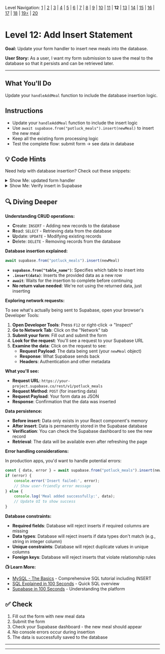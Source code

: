 Level Navigation: [1](./db-mini-project-lv-1.md) | [2](./db-mini-project-lv-2.md) | [3](./db-mini-project-lv-3.md) | [4](./db-mini-project-lv-4.md) | [5](./db-mini-project-lv-5.md) | [6](./db-mini-project-lv-6.md) | [7](./db-mini-project-lv-7.md) | [8](./db-mini-project-lv-8.md) | [9](./db-mini-project-lv-9.md) | [10](./db-mini-project-lv-10.md) | [11](./db-mini-project-lv-11.md) | **12** | [13](./db-mini-project-lv-13.md) | [14](./db-mini-project-lv-14.md) | [15](./db-mini-project-lv-15.md) | [16](./db-mini-project-lv-16.md) | [17](./db-mini-project-lv-17.md) | [18](./db-mini-project-lv-18.md) | [19⚡](./db-mini-project-lv-19.md) | [20](./db-mini-project-lv-20.md)

# Level 12: Add Insert Statement

**Goal:** Update your form handler to insert new meals into the database.

**User Story:** As a user, I want my form submission to save the meal to the database so that it persists and can be retrieved later.

---

## What You'll Do

Update your `handleAddMeal` function to include the database insertion logic.

## Instructions

- Update your `handleAddMeal` function to include the insert logic
- Use `await supabase.from("potluck_meals").insert(newMeal)` to insert the new meal
- Keep all the existing form processing logic
- Test the complete flow: submit form → see data in database

## 💡 Code Hints

Need help with database insertion? Check out these snippets:

<details>
<summary>Show Me: updated form handler</summary>

<pre><code class="language-javascript">async function handleAddMeal(event){
    event.preventDefault()
    console.log("handle add meal submitted")
    const mealName = event.target.elements.mealName.value
    const guestName = event.target.elements.guestName.value
    const serves = event.target.elements.serves.value
    const kindOfDish = event.target.elements.kindOfDish.value
    
    const newMeal = {
        meal_name: mealName,
        guest_name: guestName,
        serves: parseInt(serves),
        kind_of_dish: kindOfDish
    }
    
    console.log(newMeal)
    
    // Insert the new meal
    await supabase.from("potluck_meals").insert(newMeal)
}
</code></pre>

</details>

<details>
<summary>Show Me: Verify insert in Supabase</summary>

<img src="../docs/05-screenshot-verify-insert.png" alt="Verify insert in Supabase" />

</details>

## 🔍 Diving Deeper

**Understanding CRUD operations:**

- **C**reate: `INSERT` - Adding new records to the database
- **R**ead: `SELECT` - Retrieving data from the database  
- **U**pdate: `UPDATE` - Modifying existing records
- **D**elete: `DELETE` - Removing records from the database

**Database insertion explained:**

```javascript
await supabase.from("potluck_meals").insert(newMeal)
```

- **`supabase.from("table_name")`**: Specifies which table to insert into
- **`.insert(data)`**: Inserts the provided data as a new row
- **`await`**: Waits for the insertion to complete before continuing
- **No return value needed**: We're not using the returned data, just inserting

**Exploring network requests:**

To see what's actually being sent to Supabase, open your browser's Developer Tools:

1. **Open Developer Tools**: Press `F12` or right-click → "Inspect"
2. **Go to Network Tab**: Click on the "Network" tab
3. **Submit your form**: Fill out and submit the form
4. **Look for the request**: You'll see a request to your Supabase URL
5. **Examine the data**: Click on the request to see:
   - **Request Payload**: The data being sent (your `newMeal` object)
   - **Response**: What Supabase sends back
   - **Headers**: Authentication and other metadata

**What you'll see:**
- **Request URL**: `https://your-project.supabase.co/rest/v1/potluck_meals`
- **Request Method**: `POST` (for inserting data)
- **Request Payload**: Your form data as JSON
- **Response**: Confirmation that the data was inserted

**Data persistence:**

- **Before insert**: Data only exists in your React component's memory
- **After insert**: Data is permanently stored in the Supabase database
- **Verification**: You can check the Supabase dashboard to see the new record
- **Retrieval**: The data will be available even after refreshing the page

**Error handling considerations:**

In production apps, you'd want to handle potential errors:
```javascript
const { data, error } = await supabase.from("potluck_meals").insert(newMeal)
if (error) {
    console.error('Insert failed:', error);
    // Show user-friendly error message
} else {
    console.log('Meal added successfully:', data);
    // Update UI to show success
}
```

**Database constraints:**

- **Required fields**: Database will reject inserts if required columns are missing
- **Data types**: Database will reject inserts if data types don't match (e.g., string in integer column)
- **Unique constraints**: Database will reject duplicate values in unique columns
- **Foreign keys**: Database will reject inserts that violate relationship rules

**📺 Learn More:**
- [MySQL - The Basics](https://www.youtube.com/watch?v=Cz3WcZLRaWc) - Comprehensive SQL tutorial including INSERT
- [SQL Explained in 100 Seconds](https://www.youtube.com/watch?v=zsjvFFKOm3c) - Quick SQL overview
- [Supabase in 100 Seconds](https://www.youtube.com/watch?v=zBZgdTb-dns) - Understanding the platform

## ✅ Check

1. Fill out the form with new meal data
2. Submit the form
3. Check your Supabase dashboard - the new meal should appear
4. No console errors occur during insertion
5. The data is successfully saved to the database

---

---